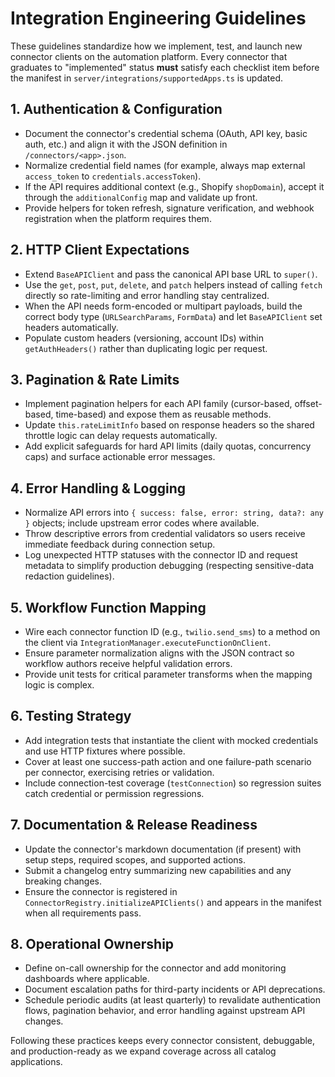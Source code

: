 # Integration Engineering Guidelines

These guidelines standardize how we implement, test, and launch new connector clients on the automation platform. Every
connector that graduates to "implemented" status **must** satisfy each checklist item before the manifest in
`server/integrations/supportedApps.ts` is updated.

## 1. Authentication & Configuration
- Document the connector's credential schema (OAuth, API key, basic auth, etc.) and align it with the JSON definition in
  `/connectors/<app>.json`.
- Normalize credential field names (for example, always map external `access_token` to `credentials.accessToken`).
- If the API requires additional context (e.g., Shopify `shopDomain`), accept it through the `additionalConfig` map and
  validate up front.
- Provide helpers for token refresh, signature verification, and webhook registration when the platform requires them.

## 2. HTTP Client Expectations
- Extend `BaseAPIClient` and pass the canonical API base URL to `super()`.
- Use the `get`, `post`, `put`, `delete`, and `patch` helpers instead of calling `fetch` directly so rate-limiting and
  error handling stay centralized.
- When the API needs form-encoded or multipart payloads, build the correct body type (`URLSearchParams`, `FormData`) and
  let `BaseAPIClient` set headers automatically.
- Populate custom headers (versioning, account IDs) within `getAuthHeaders()` rather than duplicating logic per request.

## 3. Pagination & Rate Limits
- Implement pagination helpers for each API family (cursor-based, offset-based, time-based) and expose them as reusable
  methods.
- Update `this.rateLimitInfo` based on response headers so the shared throttle logic can delay requests automatically.
- Add explicit safeguards for hard API limits (daily quotas, concurrency caps) and surface actionable error messages.

## 4. Error Handling & Logging
- Normalize API errors into `{ success: false, error: string, data?: any }` objects; include upstream error codes where
  available.
- Throw descriptive errors from credential validators so users receive immediate feedback during connection setup.
- Log unexpected HTTP statuses with the connector ID and request metadata to simplify production debugging (respecting
  sensitive-data redaction guidelines).

## 5. Workflow Function Mapping
- Wire each connector function ID (e.g., `twilio.send_sms`) to a method on the client via
  `IntegrationManager.executeFunctionOnClient`.
- Ensure parameter normalization aligns with the JSON contract so workflow authors receive helpful validation errors.
- Provide unit tests for critical parameter transforms when the mapping logic is complex.

## 6. Testing Strategy
- Add integration tests that instantiate the client with mocked credentials and use HTTP fixtures where possible.
- Cover at least one success-path action and one failure-path scenario per connector, exercising retries or validation.
- Include connection-test coverage (`testConnection`) so regression suites catch credential or permission regressions.

## 7. Documentation & Release Readiness
- Update the connector's markdown documentation (if present) with setup steps, required scopes, and supported actions.
- Submit a changelog entry summarizing new capabilities and any breaking changes.
- Ensure the connector is registered in `ConnectorRegistry.initializeAPIClients()` and appears in the manifest when all
  requirements pass.

## 8. Operational Ownership
- Define on-call ownership for the connector and add monitoring dashboards where applicable.
- Document escalation paths for third-party incidents or API deprecations.
- Schedule periodic audits (at least quarterly) to revalidate authentication flows, pagination behavior, and error
  handling against upstream API changes.

Following these practices keeps every connector consistent, debuggable, and production-ready as we expand coverage across
all catalog applications.
